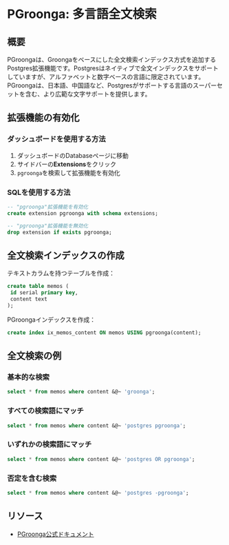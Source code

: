 # PGroonga: 多言語全文検索

## 概要

PGroongaは、Groongaをベースにした全文検索インデックス方式を追加するPostgres拡張機能です。Postgresはネイティブで全文インデックスをサポートしていますが、アルファベットと数字ベースの言語に限定されています。PGroongaは、日本語、中国語など、Postgresがサポートする言語のスーパーセットを含む、より広範な文字サポートを提供します。

## 拡張機能の有効化

### ダッシュボードを使用する方法
1. ダッシュボードのDatabaseページに移動
2. サイドバーの**Extensions**をクリック
3. `pgroonga`を検索して拡張機能を有効化

### SQLを使用する方法
```sql
-- "pgroonga"拡張機能を有効化
create extension pgroonga with schema extensions;

-- "pgroonga"拡張機能を無効化
drop extension if exists pgroonga;
```

## 全文検索インデックスの作成

テキストカラムを持つテーブルを作成：
```sql
create table memos (
 id serial primary key,
 content text
);
```

PGroongaインデックスを作成：
```sql
create index ix_memos_content ON memos USING pgroonga(content);
```

## 全文検索の例

### 基本的な検索
```sql
select * from memos where content &@~ 'groonga';
```

### すべての検索語にマッチ
```sql
select * from memos where content &@~ 'postgres pgroonga';
```

### いずれかの検索語にマッチ
```sql
select * from memos where content &@~ 'postgres OR pgroonga';
```

### 否定を含む検索
```sql
select * from memos where content &@~ 'postgres -pgroonga';
```

## リソース
- [PGroonga公式ドキュメント](https://pgroonga.github.io/tutorial/)
